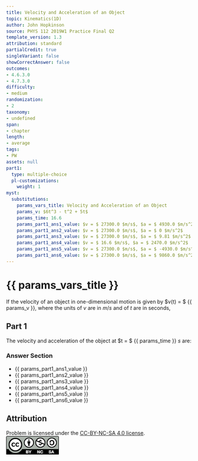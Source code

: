 ```yaml
---
title: Velocity and Acceleration of an Object
topic: Kinematics(1D)
author: John Hopkinson
source: PHYS 112 2019W1 Practice Final Q2
template_version: 1.3
attribution: standard
partialCredit: true
singleVariant: false
showCorrectAnswer: false
outcomes:
- 4.6.3.0
- 4.7.3.0
difficulty:
- medium
randomization:
- 2
taxonomy:
- undefined
span:
- chapter
length:
- average
tags:
- PW
assets: null
part1:
  type: multiple-choice
  pl-customizations:
    weight: 1
myst:
  substitutions:
    params_vars_title: Velocity and Acceleration of an Object
    params_v: $6t^3 - t^2 + 5t$
    params_time: 16.6
    params_part1_ans1_value: $v = $ 27300.0 $m/s$, $a = $ 4930.0 $m/s^2$
    params_part1_ans2_value: $v = $ 27300.0 $m/s$, $a = $ 0 $m/s^2$
    params_part1_ans3_value: $v = $ 27300.0 $m/s$, $a = $ 9.81 $m/s^2$
    params_part1_ans4_value: $v = $ 16.6 $m/s$, $a = $ 2470.0 $m/s^2$
    params_part1_ans5_value: $v = $ 27300.0 $m/s$, $a = $ -4930.0 $m/s^2$
    params_part1_ans6_value: $v = $ 27300.0 $m/s$, $a = $ 9860.0 $m/s^2$
---
```

# {{ params_vars_title }}
If the velocity of an object in one-dimensional motion is given by $v(t) = $ {{ params_v }}, where the units of $v$ are in $m/s$ and of $t$ are in seconds,

## Part 1

The velocity and acceleration of the object at $t = $ {{ params_time }} $s$ are:

### Answer Section

- {{ params_part1_ans1_value }}
- {{ params_part1_ans2_value }}
- {{ params_part1_ans3_value }}
- {{ params_part1_ans4_value }}
- {{ params_part1_ans5_value }}
- {{ params_part1_ans6_value }}

## Attribution

Problem is licensed under the [CC-BY-NC-SA 4.0 license](https://creativecommons.org/licenses/by-nc-sa/4.0/).<br> ![The Creative Commons 4.0 license requiring attribution-BY, non-commercial-NC, and share-alike-SA license.](https://raw.githubusercontent.com/firasm/bits/master/by-nc-sa.png)